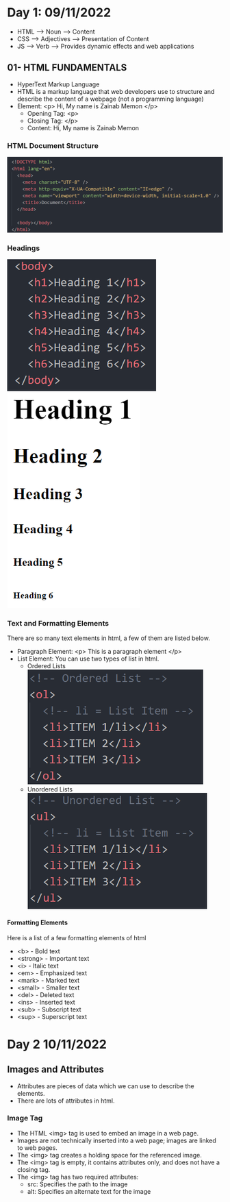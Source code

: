 # Day 1: 09/11/2022
- HTML --> Noun --> Content 
- CSS  --> Adjectives --> Presentation of Content 
- JS   --> Verb --> Provides dynamic effects and web applications
## 01- HTML FUNDAMENTALS
- HyperText Markup Language
- HTML is a markup language that web developers use to structure and describe the content of a webpage (not a programming language) 
- Element: \<p> Hi, My name is Zainab Memon \</p>
	- Opening Tag: \<p>
	- Closing Tag: \</p>
	- Content: Hi, My name is Zainab Memon
### HTML Document Structure 
![](https://github.com/zainab-Memon/Learn-HTML-CSS/blob/main/Images/doc%20structure.PNG)
### Headings 
![](https://github.com/zainab-Memon/Learn-HTML-CSS/blob/main/Images/html%20headings.PNG) <br>
![](https://github.com/zainab-Memon/Learn-HTML-CSS/blob/main/Images/headings.PNG)
### Text and Formatting Elements 
There are so many text elements in html, a few of them are listed below.
- Paragraph Element: \<p> This is a paragraph element \</p>
- List Element: You can use two types of list in html.
	- Ordered Lists <br>
![](https://github.com/zainab-Memon/Learn-HTML-CSS/blob/main/Images/OL.PNG) <br>	
	- Unordered Lists <br>
![](https://github.com/zainab-Memon/Learn-HTML-CSS/blob/main/Images/ul.PNG) <br>
#### Formatting Elements
Here is a list of a few formatting elements of html 
- \<b> - Bold text
- \<strong> - Important text
- \<i> - Italic text
- \<em> - Emphasized text
- \<mark> - Marked text
- \<small> - Smaller text
- \<del> - Deleted text
- \<ins> - Inserted text
- \<sub> - Subscript text
- \<sup> - Superscript text
# Day 2 10/11/2022
## Images and Attributes 
- Attributes are pieces of data which we can use to describe the elements.
- There are lots of attributes in html. 
### Image Tag
- The HTML \<img> tag is used to embed an image in a web page.
- Images are not technically inserted into a web page; images are linked to web pages. 
- The \<img> tag creates a holding space for the referenced image.
- The \<img> tag is empty, it contains attributes only, and does not have a closing tag.
- The \<img> tag has two required attributes:
	- src: Specifies the path to the image
	- alt: Specifies an alternate text for the image
